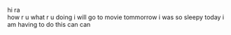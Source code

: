 hi ra \
how r u
what r u doing
i will go to movie tommorrow
i was so sleepy today
i am having to do this
can can
